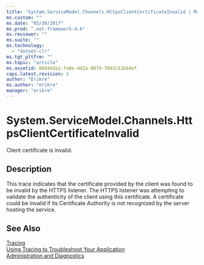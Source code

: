 ```yaml
---
title: "System.ServiceModel.Channels.HttpsClientCertificateInvalid | Microsoft Docs"
ms.custom: ""
ms.date: "03/30/2017"
ms.prod: ".net-framework-4.6"
ms.reviewer: ""
ms.suite: ""
ms.technology: 
  - "dotnet-clr"
ms.tgt_pltfrm: ""
ms.topic: "article"
ms.assetid: 8884dda1-fa0e-4d2a-8079-7042c51b64ef
caps.latest.revision: 5
author: "Erikre"
ms.author: "erikre"
manager: "erikre"
---
```

# System.ServiceModel.Channels.HttpsClientCertificateInvalid
Client certificate is invalid.  
  
## Description  
 This trace indicates that the certificate provided by the client was found to be invalid by the HTTPS listener. The HTTPS listener was attempting to validate the authenticity of the client using this certificate. A certificate could be invalid if its Certificate Authority is not recognized by the server hosting the service.  
  
## See Also  
 [Tracing](../../../../../docs/framework/wcf/diagnostics/tracing/tracing.md)   
 [Using Tracing to Troubleshoot Your Application](../../../../../docs/framework/wcf/diagnostics/tracing/using-tracing-to-troubleshoot-your-application.md)   
 [Administration and Diagnostics](../../../../../docs/framework/wcf/diagnostics/administration-and-diagnostics.md)